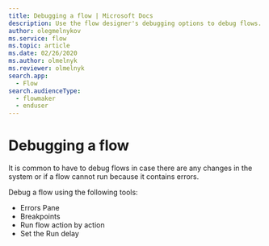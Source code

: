```yaml
---
title: Debugging a flow | Microsoft Docs
description: Use the flow designer's debugging options to debug flows.
author: olegmelnykov
ms.service: flow
ms.topic: article
ms.date: 02/26/2020
ms.author: olmelnyk
ms.reviewer: olmelnyk
search.app: 
  - Flow
search.audienceType: 
  - flowmaker
  - enduser
---
```


# Debugging a flow

It is common to have to debug flows in case there are any changes in the system or if a flow cannot run because it contains errors. 

Debug a flow using the following tools:
* Errors Pane
* Breakpoints
* Run flow action by action
* Set the Run delay


